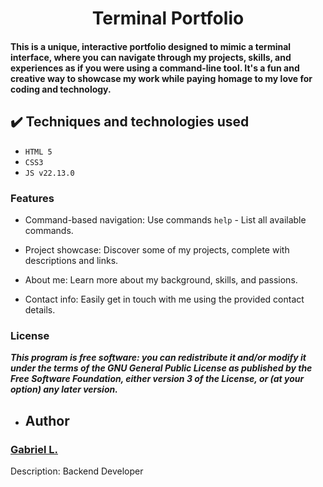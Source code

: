 <h1 align="center"> Terminal Portfolio </h1>



#### This is a unique, interactive portfolio designed to mimic a terminal interface, where you can navigate through my projects, skills, and experiences as if you were using a command-line tool. It's a fun and creative way to showcase my work while paying homage to my love for coding and technology.

## ✔️ Techniques and technologies used

- ``HTML 5``
- ``CSS3``
- ``JS v22.13.0``


### Features
- Command-based navigation: Use commands ``help`` - List all available commands.

- Project showcase: Discover some of my projects, complete with descriptions and links.

- About me: Learn more about my background, skills, and passions.

- Contact info: Easily get in touch with me using the provided contact details.



### License

***This program is free software: you can redistribute it and/or modify
it under the terms of the GNU General Public License as published by
the Free Software Foundation, either version 3 of the License, or
(at your option) any later version.***


- ## Author

<h3> <a href="https://github.com/gabriellemosc">Gabriel L. </a></h3>


Description: Backend Developer


